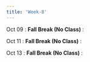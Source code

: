 ```yaml
---
title: 'Week-8' 
---
```



Oct 09
: **Fall Break (No Class)**
  : [](#)
  

Oct 11
: **Fall Break (No Class)**
  : [](#)

Oct 13
: **Fall Break (No Class)**
  : [](#)

